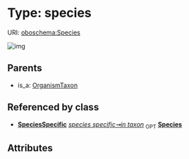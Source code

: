 
# Type: species




URI: [oboschema:Species](http://purl.obolibrary.org/oboschema/Species)


![img](http://yuml.me/diagram/nofunky;dir:TB/class/[SpeciesSpecific],[SpeciesSpecific]++-%20in%20taxon%200..1>[Species],[OrganismTaxon]^-[Species],[OrganismTaxon])

## Parents

 *  is_a: [OrganismTaxon](OrganismTaxon.md)

## Referenced by class

 *  **[SpeciesSpecific](SpeciesSpecific.md)** *[species specific➞in taxon](species_specific_in_taxon.md)*  <sub>OPT</sub>  **[Species](Species.md)**

## Attributes

